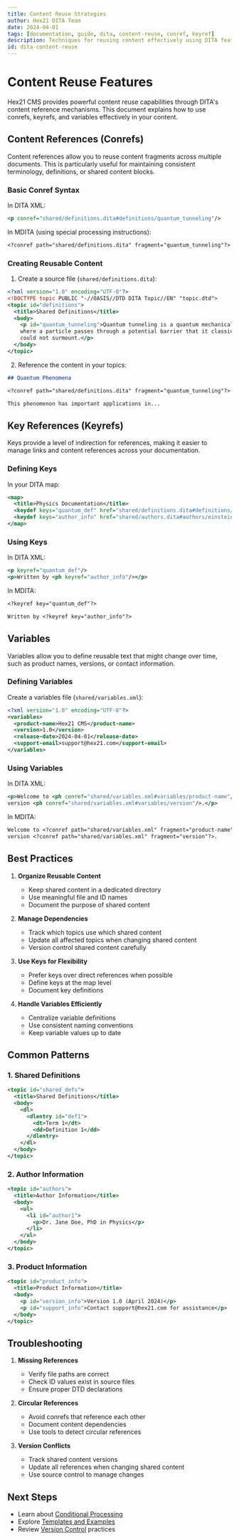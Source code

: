 ```yaml
---
title: Content Reuse Strategies
author: Hex21 DITA Team
date: 2024-04-01
tags: [documentation, guide, dita, content-reuse, conref, keyref]
description: Techniques for reusing content effectively using DITA features.
id: dita-content-reuse
---
```


# Content Reuse Features

Hex21 CMS provides powerful content reuse capabilities through DITA's content reference mechanisms. This document explains how to use conrefs, keyrefs, and variables effectively in your content.

## Content References (Conrefs)

Content references allow you to reuse content fragments across multiple documents. This is particularly useful for maintaining consistent terminology, definitions, or shared content blocks.

### Basic Conref Syntax

In DITA XML:
```xml
<p conref="shared/definitions.dita#definitions/quantum_tunneling"/>
```

In MDITA (using special processing instructions):
```markdown
<?conref path="shared/definitions.dita" fragment="quantum_tunneling"?>
```

### Creating Reusable Content

1. Create a source file (`shared/definitions.dita`):
```xml
<?xml version="1.0" encoding="UTF-8"?>
<!DOCTYPE topic PUBLIC "-//OASIS//DTD DITA Topic//EN" "topic.dtd">
<topic id="definitions">
  <title>Shared Definitions</title>
  <body>
    <p id="quantum_tunneling">Quantum tunneling is a quantum mechanical phenomenon 
    where a particle passes through a potential barrier that it classically 
    could not surmount.</p>
  </body>
</topic>
```

2. Reference the content in your topics:
```markdown
## Quantum Phenomena

<?conref path="shared/definitions.dita" fragment="quantum_tunneling"?>

This phenomenon has important applications in...
```

## Key References (Keyrefs)

Keys provide a level of indirection for references, making it easier to manage links and content references across your documentation.

### Defining Keys

In your DITA map:
```xml
<map>
  <title>Physics Documentation</title>
  <keydef keys="quantum_def" href="shared/definitions.dita#definitions/quantum_tunneling"/>
  <keydef keys="author_info" href="shared/authors.dita#authors/einstein"/>
</map>
```

### Using Keys

In DITA XML:
```xml
<p keyref="quantum_def"/>
<p>Written by <ph keyref="author_info"/></p>
```

In MDITA:
```markdown
<?keyref key="quantum_def"?>

Written by <?keyref key="author_info"?>
```

## Variables

Variables allow you to define reusable text that might change over time, such as product names, versions, or contact information.

### Defining Variables

Create a variables file (`shared/variables.xml`):
```xml
<?xml version="1.0" encoding="UTF-8"?>
<variables>
  <product-name>Hex21 CMS</product-name>
  <version>1.0</version>
  <release-date>2024-04-01</release-date>
  <support-email>support@hex21.com</support-email>
</variables>
```

### Using Variables

In DITA XML:
```xml
<p>Welcome to <ph conref="shared/variables.xml#variables/product-name"/> 
version <ph conref="shared/variables.xml#variables/version"/>.</p>
```

In MDITA:
```markdown
Welcome to <?conref path="shared/variables.xml" fragment="product-name"?> 
version <?conref path="shared/variables.xml" fragment="version"?>.
```

## Best Practices

1. **Organize Reusable Content**
   - Keep shared content in a dedicated directory
   - Use meaningful file and ID names
   - Document the purpose of shared content

2. **Manage Dependencies**
   - Track which topics use which shared content
   - Update all affected topics when changing shared content
   - Version control shared content carefully

3. **Use Keys for Flexibility**
   - Prefer keys over direct references when possible
   - Define keys at the map level
   - Document key definitions

4. **Handle Variables Efficiently**
   - Centralize variable definitions
   - Use consistent naming conventions
   - Keep variable values up to date

## Common Patterns

### 1. Shared Definitions
```xml
<topic id="shared_defs">
  <title>Shared Definitions</title>
  <body>
    <dl>
      <dlentry id="def1">
        <dt>Term 1</dt>
        <dd>Definition 1</dd>
      </dlentry>
    </dl>
  </body>
</topic>
```

### 2. Author Information
```xml
<topic id="authors">
  <title>Author Information</title>
  <body>
    <ul>
      <li id="author1">
        <p>Dr. Jane Doe, PhD in Physics</p>
      </li>
    </ul>
  </body>
</topic>
```

### 3. Product Information
```xml
<topic id="product_info">
  <title>Product Information</title>
  <body>
    <p id="version_info">Version 1.0 (April 2024)</p>
    <p id="support_info">Contact support@hex21.com for assistance</p>
  </body>
</topic>
```

## Troubleshooting

1. **Missing References**
   - Verify file paths are correct
   - Check ID values exist in source files
   - Ensure proper DTD declarations

2. **Circular References**
   - Avoid conrefs that reference each other
   - Document content dependencies
   - Use tools to detect circular references

3. **Version Conflicts**
   - Track shared content versions
   - Update all references when changing shared content
   - Use source control to manage changes

## Next Steps

- Learn about [Conditional Processing](conditional-processing.mdita)
- Explore [Templates and Examples](templates/index.mdita)
- Review [Version Control](version-control.mdita) practices 